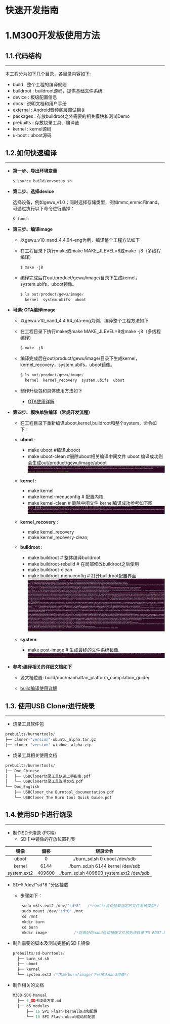 # 快速开发指南

# 1.M300开发板使用方法

## 1.1.代码结构

---
本工程分为如下几个目录，各目录内容如下:

* build : 整个工程的编译规则
* buildroot : buildroot源码，提供基础文件系统
* device : 板级配置信息
* docs : 说明文档和用户手册
* external : Android音频底层调试相关
* packages : 存放buildroot之外需要的相关模块和测试Demo
* prebuilts : 存放烧录工具、编译链
* kernel : kernel源码
* u-boot : uboot源码

## 1.2.如何快速编译

---
* **第一步、导出环境变量**

    ```c
    $ source build/envsetup.sh
    ```

* **第二步、选择device**

    选择设备，例如gewu_v1.0；同时选择存储类型，例如mmc,emmc和nand。可通过执行以下命令进行选择：

    ```c
    $ lunch
    ```

* **第三步、编译image**
  * 以gewu.v10_nand_4.4.94-eng为例，编译整个工程方法如下
  * 在工程目录下执行make或make MAKE_JLEVEL=8或make -j8（多线程编译)
  
    ```c
    $ make -j8
    ```

  * 编译完成后在out/product/gewu/image/目录下生成kernel，system.ubifs，uboot镜像。
  
    ```c
    $ ls out/product/gewu/image/
      kernel  system.ubifs  uboot
    ```

* **可选: OTA编译image**
  * 以gewu.v10_nand_4.4.94_ota-eng为例，编译整个工程方法如下
  
  * 在工程目录下执行make或make MAKE_JLEVEL=8或make -j8（多线程编译)
  
    ```c
    $ make -j8
    ```

  * 编译完成后在out/product/gewu/image/目录下生成kernel，kernel_recovery，system.ubifs，uboot镜像。
  
    ```c
    $ ls out/product/gewu/image/
      kernel  kernel_recovery  system.ubifs  uboot
    ```

  * 制作升级包和具体使用方法如下

    * [OTA使用详解](/ota.md)

* **第四步、模块单独编译（常规开发流程）** 
  * 在工程目录下重新编译uboot,kernel,buildroot和整个system，命令如下：

  * **uboot** : 
    * make uboot                 #编译ubooot
    * make uboot-clean    #删除uboot相关编译中间文件
uboot 编译成功则会生成out/product/gewu/image/uboot
![](assests/../assets/make-uboot.png)    
  
  * **kernel** : 
    * make kernel
    * make kernel-menuconfig  # 配置内核
    * make kernel-clean                # 删除中间文件
kernel编译成功参考如下图
![](assests/../assets/make-kernel.png)

  * **kernel_recovery** : 
    * make kernel_recovery
    * make kernel_recovery-clean; 

  * **buildroot** : 
    * make buildroot                  # 整体编译buildroot
    * make buildroot-rebuild  # 在局部修改buildroot之后使用
    * make buildroot-clean
    * make buildroot-menuconfig # 打开buildroot配置界面
![](assets/make-buildroot.png)

  * **system**:
    * make post-image               # 生成最终的文件系统镜像.
![](assets/make-system.png)


* **参考:编译相关的详细文档如下**

    * 源文档位置:
        build/doc/manhattan_platform_compilation_guide/

   * [build编译使用详解](/../../build/doc/manhattan_platform_compilation_guide/SUMMARY.md)

## 1.3. 使用USB Cloner进行烧录

---
* 烧录工具软件包

```c
prebuilts/burnertools/
├── cloner-"version"-ubuntu_alpha.tar.gz
├── cloner-"version"-windows_alpha.zip
```

* 烧录工具相关使用文档

```c
prebuilts/burnertools/
├── Doc_Chinese
│   ├── USBCloner烧录工具快速上手指南.pdf
│   └── USBCloner烧录工具说明文档.pdf
└── Doc_English
    ├── USBCloner_the Burntool_documentation.pdf
    └── USBCloner The Burn tool Quick Guide.pdf
```

## 1.4.使用SD卡进行烧录

---
* 制作SD卡烧录 (PC端)
  * SD卡中镜像的存放位置列表 
  
|镜像|偏移|烧录命令|
|:-:|:-:|:-:|
|uboot|0| ./burn_sd.sh 0 uboot /dev/sdb|
|kernel|6144| ./burn_sd.sh 6144 kernel /dev/sdb|
|system.ext2|409600|./burn_sd.sh 409600 system.ext2 /dev/sdb|

  * SD卡 /dev/"sd*8 "分区挂载
    * 步骤如下： 
     ```c
         sudo mkfs.ext2 /dev/"sd*8"	  /*rootfs自动挂载指定的文件系统类型*/
         sudo mount /dev/"sd*8" /mnt
         cd /mnt
         mkdir burn
         cd burn
         mkdir image			/*将做好的nand启动镜像文件放到该目录下U-BOOT.bin kernel system.ubi*/
    ```
* 制作需要的脚本及测试完整的SD卡镜像
  
  ```c
  prebuilts/sd-burntools/
    ├── burn_sd.sh
    ├── uboot
    ├── kernel
    └── system.ext2 /*内部/burn/image/下已放入nand镜像*/
  ```

* 制作相关的文档

  ```c
  M300-SDK-Manual
    ├── 7_SD卡烧录方案.md
    ├── o5_modules
        ├── 16 SPI Flash-kernel驱动和配置
        └── 15 SPI Flash-uboot驱动和配置
  ```


